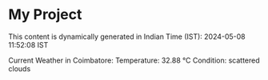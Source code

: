 # My Project

This content is dynamically generated in Indian Time (IST): 2024-05-08 11:52:08 IST


Current Weather in Coimbatore:
Temperature: 32.88 °C
Condition: scattered clouds
